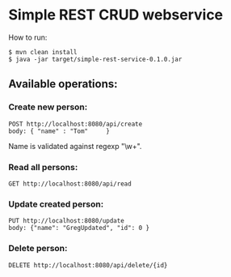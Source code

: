 # Simple REST CRUD webservice
How to run:
```
$ mvn clean install
$ java -jar target/simple-rest-service-0.1.0.jar
```

## Available operations:
### Create new person:
```
POST http://localhost:8080/api/create
body: { "name" : "Tom"     }
```
Name is validated against regexp "\\w+".
### Read all persons:
```
GET http://localhost:8080/api/read
```
### Update created person:
```
PUT http://localhost:8080/update
body: {"name": "GregUpdated", "id": 0 }
```
### Delete person:
```
DELETE http://localhost:8080/api/delete/{id}
```
